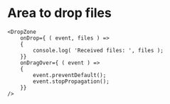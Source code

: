# Area to drop files

	<DropZone
		onDrop={ ( event, files ) =>
		{
			console.log( 'Received files: ', files );
		}}
		onDragOver={ ( event ) =>
		{
			event.preventDefault();
			event.stopPropagation(); 
		}}
	/>